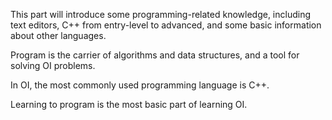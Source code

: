 This part will introduce some programming-related knowledge, including text editors, C++ from entry-level to advanced, and some basic information about other languages.

Program is the carrier of algorithms and data structures, and a tool for solving OI problems.

In OI, the most commonly used programming language is C++.

Learning to program is the most basic part of learning OI.